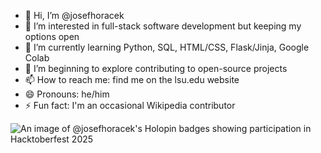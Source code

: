 - 👋 Hi, I’m @josefhoracek
- 👀 I’m interested in full-stack software development but keeping my options open
- 🌱 I’m currently learning Python, SQL, HTML/CSS, Flask/Jinja, Google Colab
- 💞️ I’m beginning to explore contributing to open-source projects
- 📫 How to reach me: find me on the lsu.edu website
- 😄 Pronouns: he/him
- ⚡ Fun fact: I'm an occasional Wikipedia contributor

![An image of @josefhoracek's Holopin badges showing participation in Hacktoberfest 2025](https://holopin.me/josefhoracek)

<!---
josefhoracek/josefhoracek is a ✨ special ✨ repository because its `README.md` (this file) appears on your GitHub profile.
You can click the Preview link to take a look at your changes.
--->
